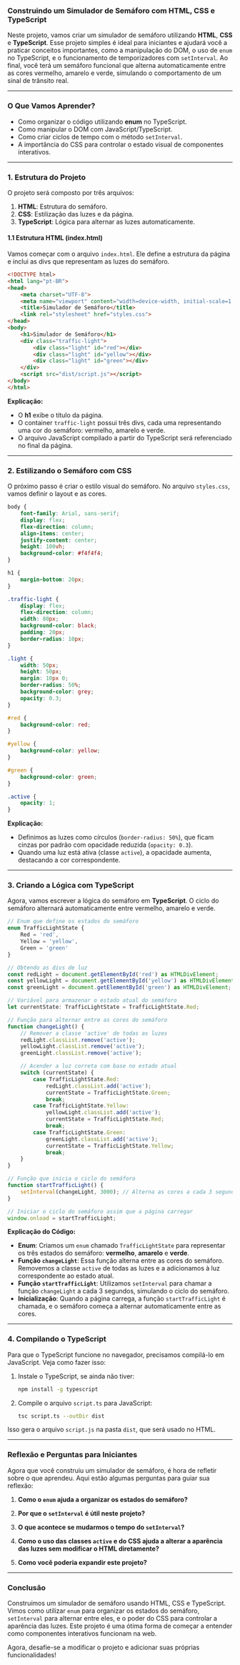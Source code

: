 ### Construindo um Simulador de Semáforo com HTML, CSS e TypeScript

Neste projeto, vamos criar um simulador de semáforo utilizando **HTML**, **CSS** e **TypeScript**. Esse projeto simples é ideal para iniciantes e ajudará você a praticar conceitos importantes, como a manipulação do DOM, o uso de `enum` no TypeScript, e o funcionamento de temporizadores com `setInterval`. Ao final, você terá um semáforo funcional que alterna automaticamente entre as cores vermelho, amarelo e verde, simulando o comportamento de um sinal de trânsito real.

---

### O Que Vamos Aprender?

- Como organizar o código utilizando **enum** no TypeScript.
- Como manipular o DOM com JavaScript/TypeScript.
- Como criar ciclos de tempo com o método `setInterval`.
- A importância do CSS para controlar o estado visual de componentes interativos.

---

### 1. Estrutura do Projeto

O projeto será composto por três arquivos:

1. **HTML**: Estrutura do semáforo.
2. **CSS**: Estilização das luzes e da página.
3. **TypeScript**: Lógica para alternar as luzes automaticamente.

#### **1.1 Estrutura HTML (index.html)**

Vamos começar com o arquivo `index.html`. Ele define a estrutura da página e inclui as divs que representam as luzes do semáforo.

```html
<!DOCTYPE html>
<html lang="pt-BR">
<head>
    <meta charset="UTF-8">
    <meta name="viewport" content="width=device-width, initial-scale=1.0">
    <title>Simulador de Semáforo</title>
    <link rel="stylesheet" href="styles.css">
</head>
<body>
    <h1>Simulador de Semáforo</h1>
    <div class="traffic-light">
        <div class="light" id="red"></div>
        <div class="light" id="yellow"></div>
        <div class="light" id="green"></div>
    </div>
    <script src="dist/script.js"></script>
</body>
</html>
```

**Explicação:**
- O **h1** exibe o título da página.
- O container `traffic-light` possui três divs, cada uma representando uma cor do semáforo: vermelho, amarelo e verde.
- O arquivo JavaScript compilado a partir do TypeScript será referenciado no final da página.

---

### 2. Estilizando o Semáforo com CSS

O próximo passo é criar o estilo visual do semáforo. No arquivo `styles.css`, vamos definir o layout e as cores.

```css
body {
    font-family: Arial, sans-serif;
    display: flex;
    flex-direction: column;
    align-items: center;
    justify-content: center;
    height: 100vh;
    background-color: #f4f4f4;
}

h1 {
    margin-bottom: 20px;
}

.traffic-light {
    display: flex;
    flex-direction: column;
    width: 80px;
    background-color: black;
    padding: 20px;
    border-radius: 10px;
}

.light {
    width: 50px;
    height: 50px;
    margin: 10px 0;
    border-radius: 50%;
    background-color: grey;
    opacity: 0.3;
}

#red {
    background-color: red;
}

#yellow {
    background-color: yellow;
}

#green {
    background-color: green;
}

.active {
    opacity: 1;
}
```

**Explicação:**
- Definimos as luzes como círculos (`border-radius: 50%`), que ficam cinzas por padrão com opacidade reduzida (`opacity: 0.3`).
- Quando uma luz está ativa (classe `active`), a opacidade aumenta, destacando a cor correspondente.

---

### 3. Criando a Lógica com TypeScript

Agora, vamos escrever a lógica do semáforo em **TypeScript**. O ciclo do semáforo alternará automaticamente entre vermelho, amarelo e verde.

```typescript
// Enum que define os estados do semáforo
enum TrafficLightState {
    Red = 'red',
    Yellow = 'yellow',
    Green = 'green'
}

// Obtendo as divs de luz
const redLight = document.getElementById('red') as HTMLDivElement;
const yellowLight = document.getElementById('yellow') as HTMLDivElement;
const greenLight = document.getElementById('green') as HTMLDivElement;

// Variável para armazenar o estado atual do semáforo
let currentState: TrafficLightState = TrafficLightState.Red;

// Função para alternar entre as cores do semáforo
function changeLight() {
    // Remover a classe 'active' de todas as luzes
    redLight.classList.remove('active');
    yellowLight.classList.remove('active');
    greenLight.classList.remove('active');

    // Acender a luz correta com base no estado atual
    switch (currentState) {
        case TrafficLightState.Red:
            redLight.classList.add('active');
            currentState = TrafficLightState.Green;
            break;
        case TrafficLightState.Yellow:
            yellowLight.classList.add('active');
            currentState = TrafficLightState.Red;
            break;
        case TrafficLightState.Green:
            greenLight.classList.add('active');
            currentState = TrafficLightState.Yellow;
            break;
    }
}

// Função que inicia o ciclo do semáforo
function startTrafficLight() {
    setInterval(changeLight, 3000); // Alterna as cores a cada 3 segundos
}

// Iniciar o ciclo do semáforo assim que a página carregar
window.onload = startTrafficLight;
```

**Explicação do Código:**

- **Enum**: Criamos um `enum` chamado `TrafficLightState` para representar os três estados do semáforo: **vermelho**, **amarelo** e **verde**.
- **Função `changeLight`**: Essa função alterna entre as cores do semáforo. Removemos a classe `active` de todas as luzes e a adicionamos à luz correspondente ao estado atual.
- **Função `startTrafficLight`**: Utilizamos `setInterval` para chamar a função `changeLight` a cada 3 segundos, simulando o ciclo do semáforo.
- **Inicialização**: Quando a página carrega, a função `startTrafficLight` é chamada, e o semáforo começa a alternar automaticamente entre as cores.

---

### 4. Compilando o TypeScript

Para que o TypeScript funcione no navegador, precisamos compilá-lo em JavaScript. Veja como fazer isso:

1. Instale o TypeScript, se ainda não tiver:
    ```bash
    npm install -g typescript
    ```

2. Compile o arquivo `script.ts` para JavaScript:
    ```bash
    tsc script.ts --outDir dist
    ```

Isso gera o arquivo `script.js` na pasta `dist`, que será usado no HTML.

---

### Reflexão e Perguntas para Iniciantes

Agora que você construiu um simulador de semáforo, é hora de refletir sobre o que aprendeu. Aqui estão algumas perguntas para guiar sua reflexão:

1. **Como o `enum` ajuda a organizar os estados do semáforo?**
  
2. **Por que o `setInterval` é útil neste projeto?**

3. **O que acontece se mudarmos o tempo do `setInterval`?**

4. **Como o uso das classes `active` e do CSS ajuda a alterar a aparência das luzes sem modificar o HTML diretamente?**

5. **Como você poderia expandir este projeto?**

---

### Conclusão

Construímos um simulador de semáforo usando HTML, CSS e TypeScript. Vimos como utilizar `enum` para organizar os estados do semáforo, `setInterval` para alternar entre eles, e o poder do CSS para controlar a aparência das luzes. Este projeto é uma ótima forma de começar a entender como componentes interativos funcionam na web.

Agora, desafie-se a modificar o projeto e adicionar suas próprias funcionalidades!